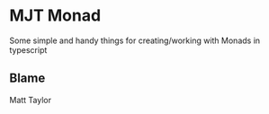 # MJT Monad

Some simple and handy things for creating/working with Monads in typescript

## Blame
Matt Taylor

